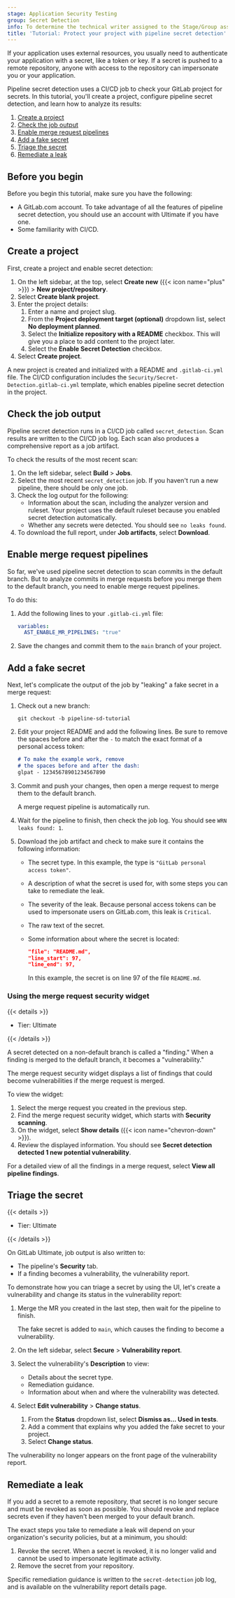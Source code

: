 ```yaml
---
stage: Application Security Testing
group: Secret Detection
info: To determine the technical writer assigned to the Stage/Group associated with this page, see https://handbook.gitlab.com/handbook/product/ux/technical-writing/#assignments
title: 'Tutorial: Protect your project with pipeline secret detection'
---
```


<!-- vale gitlab_base.FutureTense = NO -->

If your application uses external resources, you usually need to authenticate your application with a secret,
like a token or key. If a secret is pushed to a remote repository, anyone with access to the repository can impersonate
you or your application.

Pipeline secret detection uses a CI/CD job to check your GitLab project for secrets. In this tutorial,
you'll create a project, configure pipeline secret detection, and learn how to analyze its results:

1. [Create a project](#create-a-project)
1. [Check the job output](#check-the-job-output)
1. [Enable merge request pipelines](#enable-merge-request-pipelines)
1. [Add a fake secret](#add-a-fake-secret)
1. [Triage the secret](#triage-the-secret)
1. [Remediate a leak](#remediate-a-leak)

## Before you begin

Before you begin this tutorial, make sure you have the following:

- A GitLab.com account. To take advantage of all the features of pipeline secret detection, you should use an account with Ultimate if you have one.
- Some familiarity with CI/CD.

## Create a project

First, create a project and enable secret detection:

1. On the left sidebar, at the top, select **Create new** ({{< icon name="plus" >}}) > **New project/repository**.
1. Select **Create blank project**.
1. Enter the project details:
   1. Enter a name and project slug.
   1. From the **Project deployment target (optional)** dropdown list, select **No deployment planned**.
   1. Select the **Initialize repository with a README** checkbox. This will give you a place to add content to the project later.
   1. Select the **Enable Secret Detection** checkbox.
1. Select **Create project**.

A new project is created and initialized with a README and `.gitlab-ci.yml` file.
The CI/CD configuration includes the `Security/Secret-Detection.gitlab-ci.yml` template,
which enables pipeline secret detection in the project.

## Check the job output

Pipeline secret detection runs in a CI/CD job called `secret_detection`.
Scan results are written to the CI/CD job log. Each scan also produces a comprehensive report as a job artifact.

To check the results of the most recent scan:

1. On the left sidebar, select **Build** > **Jobs**.
1. Select the most recent `secret_detection` job. If you haven't run a new pipeline, there should be only one job.
1. Check the log output for the following:
   - Information about the scan, including the analyzer version and ruleset. Your project uses the default ruleset because you enabled secret detection automatically.
   - Whether any secrets were detected. You should see `no leaks found`.
1. To download the full report, under **Job artifacts**, select **Download**.

## Enable merge request pipelines

So far, we've used pipeline secret detection to scan commits in the
default branch. But to analyze commits in merge requests before you
merge them to the default branch, you need to enable merge request
pipelines.

To do this:

1. Add the following lines to your `.gitlab-ci.yml` file:

   ```yaml
   variables:
     AST_ENABLE_MR_PIPELINES: "true"
   ```

1. Save the changes and commit them to the `main` branch of your project.

## Add a fake secret

Next, let's complicate the output of the job by "leaking" a fake secret in a merge request:

1. Check out a new branch:

   ```shell
   git checkout -b pipeline-sd-tutorial
   ```
   
1. Edit your project README and add the following lines.
   Be sure to remove the spaces before and after the `-` to match the exact format of a personal access token:

   ```markdown
   # To make the example work, remove
   # the spaces before and after the dash:
   glpat - 12345678901234567890
   ```

1. Commit and push your changes, then open a merge request to merge them to the default branch.

   A merge request pipeline is automatically run.
1. Wait for the pipeline to finish, then check the job log. You should see `WRN leaks found: 1`.
1. Download the job artifact and check to make sure it contains the following information:
   - The secret type. In this example, the type is `"GitLab personal access token"`.
   - A description of what the secret is used for, with some steps you can take to remediate the leak.
   - The severity of the leak. Because personal access tokens can be used to impersonate users on GitLab.com, this leak is `Critical`.
   - The raw text of the secret.
   - Some information about where the secret is located:

     ```json
     "file": "README.md",
     "line_start": 97,
     "line_end": 97,
     ```

     In this example, the secret is on line 97 of the file `README.md`.

### Using the merge request security widget

{{< details >}}

- Tier: Ultimate

{{< /details >}}

A secret detected on a non-default branch is called a "finding."
When a finding is merged to the default branch, it becomes a "vulnerability."

The merge request security widget displays a list of findings that could become vulnerabilities
if the merge request is merged.

To view the widget:

1. Select the merge request you created in the previous step.
1. Find the merge request security widget, which starts with **Security scanning**.
1. On the widget, select **Show details** ({{< icon name="chevron-down" >}}).
1. Review the displayed information. You should see **Secret detection detected 1 new potential vulnerability**.

For a detailed view of all the findings in a merge request, select **View all pipeline findings**.

## Triage the secret

{{< details >}}

- Tier: Ultimate

{{< /details >}}

On GitLab Ultimate, job output is also written to:

- The pipeline's **Security** tab.
- If a finding becomes a vulnerability, the vulnerability report.

To demonstrate how you can triage a secret by using the UI, let's create a vulnerability and change its
status in the vulnerability report:

1. Merge the MR you created in the last step, then wait for the pipeline to finish.

   The fake secret is added to `main`, which causes the finding to become a vulnerability.
1. On the left sidebar, select **Secure** > **Vulnerability report**.
1. Select the vulnerability's **Description** to view:
   - Details about the secret type.
   - Remediation guidance.
   - Information about when and where the vulnerability was detected.
1. Select **Edit vulnerability** > **Change status**.
   1. From the **Status** dropdown list, select **Dismiss as... Used in tests**.
   1. Add a comment that explains why you added the fake secret to your project.
   1. Select **Change status**.

The vulnerability no longer appears on the front page of the vulnerability report.

## Remediate a leak

If you add a secret to a remote repository, that secret is no longer secure and must be revoked as soon as possible.
You should revoke and replace secrets even if they haven't been merged to your default branch.

The exact steps you take to remediate a leak will depend on your organization's security policies,
but at a minimum, you should:

1. Revoke the secret. When a secret is revoked, it is no longer valid and cannot be used to impersonate legitimate activity.
1. Remove the secret from your repository.

Specific remediation guidance is written to the `secret-detection` job log, and is available on the vulnerability report details page.
